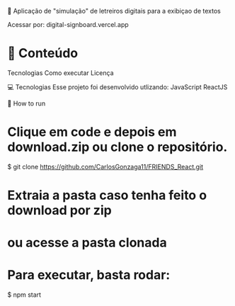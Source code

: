 🚀 Aplicação de "simulação" de letreiros digitais para a exibiçao de textos

Acessar por: digital-signboard.vercel.app

# 📌 Conteúdo
Tecnologias
Como executar
Licença

💻 Tecnologias
Esse projeto foi desenvolvido utlizando:
JavaScript
ReactJS

👷 How to run
# Clique em code e depois em download.zip ou clone o repositório.
$ git clone https://github.com/CarlosGonzaga11/FRIENDS_React.git

# Extraia a pasta caso tenha feito o download por zip
# ou acesse a pasta clonada

# Para executar, basta rodar:
$ npm start
